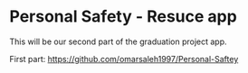 # Personal Safety - Resuce app

This will be our second part of the graduation project app.

First part: https://github.com/omarsaleh1997/Personal-Saftey

